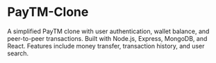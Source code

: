 # PayTM-Clone
A simplified PayTM clone with user authentication, wallet balance, and peer-to-peer transactions. Built with Node.js, Express, MongoDB, and React. Features include money transfer, transaction history, and user search.
